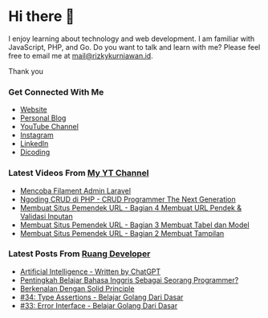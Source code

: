 # Hi there 👋

I enjoy learning about technology and web development. I am familiar with JavaScript, PHP, and Go. Do you want to talk and learn with me? Please feel free to email me at mail@rizkykurniawan.id.

Thank you

### Get Connected With Me
- [Website](https://www.rizkykurniawan.id)
- [Personal Blog](https://kykurniawan.com)
- [YouTube Channel](https://www.youtube.com/kykurniawan)
- [Instagram](https://instagram.com/qwertykurniawan)
- [LinkedIn](https://www.linkedin.com/in/kykurniawan/)
- [Dicoding](https://www.dicoding.com/users/rizkykurniawan)

### Latest Videos From [My YT Channel](https://www.youtube.com/kykurniawan)
<!-- YOUTUBE:START -->
- [Mencoba Filament Admin Laravel](https://www.youtube.com/watch?v=I2gtdn-S9h8)
- [Ngoding CRUD di PHP -  CRUD Programmer The Next Generation](https://www.youtube.com/watch?v=vr0OO-IQ4w4)
- [Membuat Situs Pemendek URL - Bagian 4 Membuat URL Pendek &amp; Validasi Inputan](https://www.youtube.com/watch?v=zmLwSpuMzKY)
- [Membuat Situs Pemendek URL - Bagian 3 Membuat Tabel dan Model](https://www.youtube.com/watch?v=YPmMm17XQDc)
- [Membuat Situs Pemendek URL - Bagian 2 Membuat Tampilan](https://www.youtube.com/watch?v=fW2CVksow9k)
<!-- YOUTUBE:END -->

### Latest Posts From [Ruang Developer](https://www.ruangdeveloper.com)
<!-- RUANGDEVELOPER:START -->
- [Artificial Intelligence - Written by ChatGPT](https://blog.ruangdeveloper.com/postingan-ini-ditulis-oleh-chatgpt/)
- [Pentingkah Belajar Bahasa Inggris Sebagai Seorang Programmer?](https://blog.ruangdeveloper.com/pentingkah-belajar-bahasa-inggris-sebagai-seorang-programmer/)
- [Berkenalan Dengan Solid Principle](https://blog.ruangdeveloper.com/berkenalan-dengan-solid-principle/)
- [#34: Type Assertions - Belajar Golang Dari Dasar](https://blog.ruangdeveloper.com/golang-type-assertions/)
- [#33: Error Interface - Belajar Golang Dari Dasar](https://blog.ruangdeveloper.com/golang-error-interface/)
<!-- RUANGDEVELOPER:END -->

